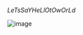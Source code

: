 *LeTsSaYHeLlOtOwOrLd*

![image](https://github.com/refiaa/Hello_World/assets/112306763/c7910b30-cefb-4470-9de8-a44ce2d5317b)

